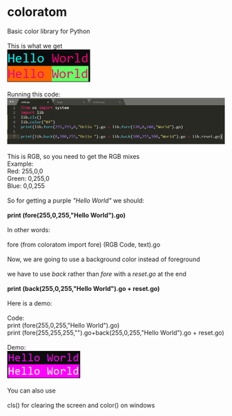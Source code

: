 # coloratom<br>
Basic color library for Python<br>
<br>
This is what we get<br>
![Pic1](https://github.com/masonrapa/coloratom/blob/master/helloworld.PNG?raw=true)<br>
<br>
Running this code:<br>
![Pic1](https://github.com/masonrapa/coloratom/blob/master/showcode.PNG?raw=true)<br>
<br>
This is RGB, so you need to get the RGB mixes<br>
Example:<br>
Red: 255,0,0<br>
Green: 0,255,0<br>
Blue: 0,0,255<br>
<br>
So for getting a purple *"Hello World"* we should:<br>
<br>
**print (fore(255,0,255,"Hello World").go)**<br>
<br>
In other words:<br>
<br>
fore (from coloratom import fore) (RGB Code, text).go<br>
<br>
Now, we are going to use a background color instead of foreground<br>
<br>
we have to use *back* rather than *fore* with a *reset.go* at the end<br>
<br>
**print (back(255,0,255,"Hello World").go + reset.go)**<br>
<br>
Here is a demo:<br>
<br>
Code:<br>
print (fore(255,0,255,"Hello World").go)<br>
print (fore(255,255,255,"").go+back(255,0,255,"Hello World").go + reset.go)<br>
<br>
Demo:<br>
![Pic1](https://github.com/masonrapa/coloratom/blob/master/demo.PNG?raw=true)<br>
<br>
You can also use<br>
<br>
cls() for clearing the screen and color() on windows<br>
